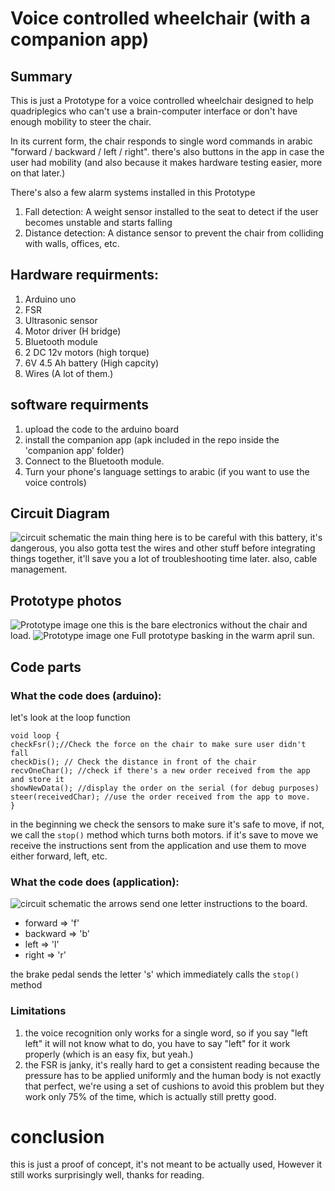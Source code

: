 # Voice controlled wheelchair (with a companion app)

## Summary
This is just a Prototype for a voice controlled wheelchair designed to help quadriplegics who can't use a brain-computer interface or don't have enough mobility to steer the chair.

In its current form, the chair responds to single word commands in arabic "forward / backward / left / right".
there's also buttons in the app in case the user had mobility (and also because it makes hardware testing easier, more on that later.)

There's also a few alarm systems installed in this Prototype
1. Fall detection:  A weight sensor installed to the seat to detect if the user becomes unstable and starts falling
2. Distance detection: A distance sensor to prevent the chair from colliding with walls, offices, etc.

## Hardware requirments:
1. Arduino uno
2. FSR
3. Ultrasonic sensor
4. Motor driver (H bridge)
5. Bluetooth module
5. 2 DC 12v motors (high torque)
6. 6V 4.5 Ah battery (High capcity)
7. Wires (A lot of them.)

## software requirments
1. upload the code to the arduino board
2. install the companion app (apk included in the repo inside the 'companion app' folder)
3. Connect to the Bluetooth module.
4. Turn your phone's language settings to arabic (if you want to use the voice controls)


## Circuit Diagram
![circuit schematic](images/schematic_image.jpg)
the main thing here is to be careful with this battery, it's dangerous, you also gotta test the wires and other stuff before integrating things together, it'll save you a lot of troubleshooting time later.
also, cable management.

## Prototype photos
![Prototype image one](images/prototype_1.jpg)
this is the bare electronics without the chair and load.
![Prototype image one](images/full_prototype_1.jpg)
Full prototype basking in the warm april sun.


## Code parts
### What the code does (arduino):
let's look at the loop function

```
void loop {
checkFsr();//Check the force on the chair to make sure user didn't fall
checkDis(); // Check the distance in front of the chair
recvOneChar(); //check if there's a new order received from the app and store it
showNewData(); //display the order on the serial (for debug purposes)
steer(receivedChar); //use the order received from the app to move.
}
```
in the beginning we check the sensors to make sure it's safe to move, if not, we call the `stop()` method which turns both motors.
if it's save to move we receive the instructions sent from the application and use them to move either forward, left, etc.

### What the code does (application):
![circuit schematic](images/app_screenshot.jpg)
the arrows send one letter instructions to the board.
- forward => 'f'
- backward => 'b'
- left => 'l'
- right => 'r'

the brake pedal sends the letter 's' which immediately calls the `stop()` method

### Limitations
1. the voice recognition only works for a single word, so if you say "left left" it will not know what to do, you have to say "left" for it work properly (which is an easy fix, but yeah.)
2. the FSR is janky, it's really hard to get a consistent reading because the pressure has to be applied uniformly and the human body is not exactly that perfect, we're using a set of cushions to avoid this problem but they work only 75% of the time, which is actually still pretty good.

# conclusion
this is just a proof of concept, it's not meant to be actually used, However it still works surprisingly well, thanks for reading.
